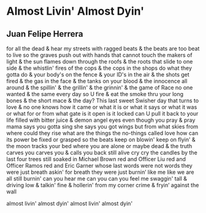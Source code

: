 # Almost Livin' Almost Dyin'
## Juan Felipe Herrera
for all the dead
& hear my streets
with ragged beats & the beats
are too beat to live so the graves push out with
hands that cannot touch the makers of light & the
sun flames down through the roofs & the roots that slide
to one side & the whistlin' fires of the cops & the cops
in the shops do what they gotta do & your body's
on the fence & your ID's in the air & the shots
get fired & the gas in the face & the tanks
on your blood & the innocence all around & the
spillin' & the grillin' & the grinnin' & the game of Race
no one wanted & the same every day so U fire &
eat the smoke thru your long bones & the short mace
& the day? This last sweet Swisher day that turns to love
& no one knows how it came or what it is or what it says
or what it was or what for or from what gate
is it open is it locked can U pull it back to your life
filled with bitter juice & demon angel eyes even though
you pray & pray mama says you gotta sing she says
you got wings but from what skies from where could
they rise what are the things the no-things called love
how can its power be fixed or grasped so the beats
keep on blowin' keep on flyin' & the moon tracks your bed
where you are alone or maybe dead & the truth
carves you carves you & calls you back still alive
cry cry the candles by the last four trees still soaked
in Michael Brown red and Officer Liu red and
Officer Ramos red and Eric Garner whose
last words were not words they were just breath
askin' for breath they were just burnin’ like me like
we are all still burnin' can you hear me
can you can you feel me swaggin' tall & driving low &
talkin' fine & hollerin' from my corner crime & fryin’
against the wall

almost livin' almost dyin'
almost livin' almost dyin'